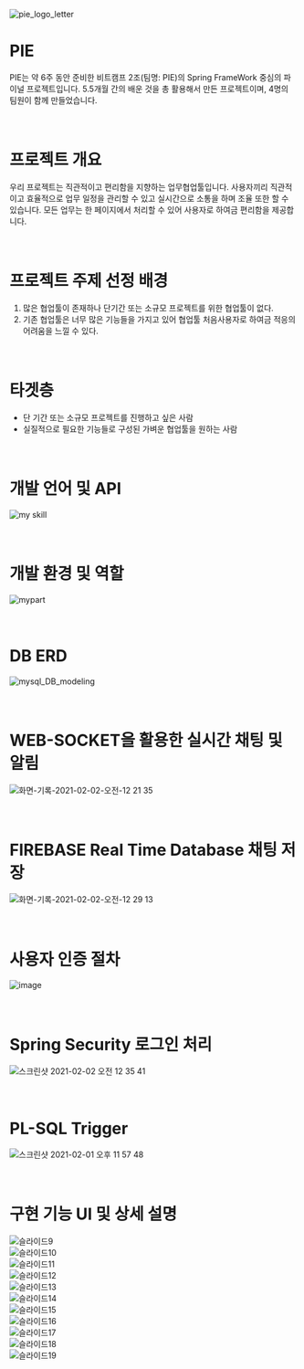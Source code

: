 ![pie_logo_letter](https://user-images.githubusercontent.com/67107008/106469335-80218900-64e2-11eb-8d78-391fcdc5233c.png)

# PIE
PIE는 약 6주 동안 준비한 비트캠프 2조(팀명: PIE)의 Spring FrameWork 중심의 파이널 프로젝트입니다. 5.5개월 간의 배운 것을 총 활용해서 만든 프로젝트이며, 4명의 팀원이 함께 만들었습니다.
<br><br><br>
# 프로젝트 개요
우리 프로젝트는 직관적이고 편리함을 지향하는 업무협업툴입니다. 사용자끼리 직관적이고 효율적으로 업무 일정을 관리할 수 있고 실시간으로 소통을 하며 조율 또한 할 수 있습니다. 모든 업무는 한 페이지에서 처리할 수 있어 사용자로 하여금 편리함을 제공합니다.
<br><br><br>
# 프로젝트 주제 선정 배경
1. 많은 협업툴이 존재하나 단기간 또는 소규모 프로젝트를 위한 협업툴이 없다.
2. 기존 협업툴은 너무 많은 기능들을 가지고 있어 협업툴 처음사용자로 하여금 적응의 어려움을 느낄 수 있다.
<br><br><br>
# 타겟층
- 단 기간 또는 소규모 프로젝트를 진행하고 싶은 사람
- 실질적으로 필요한 기능들로 구성된 가벼운 협업툴을 원하는 사람
<br><br><br>

# 개발 언어 및 API
![my skill](https://user-images.githubusercontent.com/69758786/108467818-2afabb00-72c9-11eb-971c-570c89fe652b.jpg)
<br><br><br>

# 개발 환경 및 역할
![mypart](https://user-images.githubusercontent.com/69758786/108467823-2c2be800-72c9-11eb-95fe-74fb79f0345b.jpg)
<br><br><br>

# DB ERD
![mysql_DB_modeling](https://user-images.githubusercontent.com/69758786/108461496-241a7b00-72be-11eb-973e-77a1c1a66f15.JPG)
<br><br><br>

# WEB-SOCKET을 활용한 실시간 채팅 및 알림
![화면-기록-2021-02-02-오전-12 21 35](https://user-images.githubusercontent.com/67107008/106478847-fdea9200-64ec-11eb-9416-62d367e46995.gif)
<br><br><br>

# FIREBASE Real Time Database 채팅 저장
![화면-기록-2021-02-02-오전-12 29 13](https://user-images.githubusercontent.com/67107008/106480028-49517000-64ee-11eb-865c-5df5ec57f580.gif)
<br><br><br>

# 사용자 인증 절차
![image](https://user-images.githubusercontent.com/67107008/106475159-faeda280-64e8-11eb-8c44-ff9186e3fe35.png)
<br><br><br>

# Spring Security 로그인 처리 
![스크린샷 2021-02-02 오전 12 35 41](https://user-images.githubusercontent.com/67107008/106480377-aea56100-64ee-11eb-8a91-d213a018bd52.png)
<br><br><br>

# PL-SQL Trigger
![스크린샷 2021-02-01 오후 11 57 48](https://user-images.githubusercontent.com/67107008/106475509-57e95880-64e9-11eb-8363-a80f9b2e1af9.png)
<br><br><br>

# 구현 기능 UI 및 상세 설명
![슬라이드9](https://user-images.githubusercontent.com/67107008/106480539-ddbbd280-64ee-11eb-8b6c-ea98958cb102.png)
<br>
![슬라이드10](https://user-images.githubusercontent.com/67107008/106480545-df859600-64ee-11eb-95a7-2cdb0d079baf.png)
<br>
![슬라이드11](https://user-images.githubusercontent.com/67107008/106480551-e01e2c80-64ee-11eb-8b70-986d9c982d69.png)
<br>
![슬라이드12](https://user-images.githubusercontent.com/67107008/106480556-e0b6c300-64ee-11eb-9e13-d247bacfe401.png)
<br>
![슬라이드13](https://user-images.githubusercontent.com/67107008/106480561-e14f5980-64ee-11eb-98dd-0bc75cb906f1.png)
<br>
![슬라이드14](https://user-images.githubusercontent.com/67107008/106480563-e2808680-64ee-11eb-9f56-1eeac4771c3b.png)
<br>
![슬라이드15](https://user-images.githubusercontent.com/67107008/106480568-e3191d00-64ee-11eb-8e24-2f07272dd022.png)
<br>
![슬라이드16](https://user-images.githubusercontent.com/67107008/106480571-e3b1b380-64ee-11eb-9687-cbbb51196df6.png)
<br>
![슬라이드17](https://user-images.githubusercontent.com/67107008/106480573-e3b1b380-64ee-11eb-9e4c-72ef361ce324.png)
<br>
![슬라이드18](https://user-images.githubusercontent.com/67107008/106480577-e44a4a00-64ee-11eb-81de-6e15794de48d.png)
<br>
![슬라이드19](https://user-images.githubusercontent.com/67107008/106480584-e4e2e080-64ee-11eb-8f8b-d69dfe7f3653.png)



